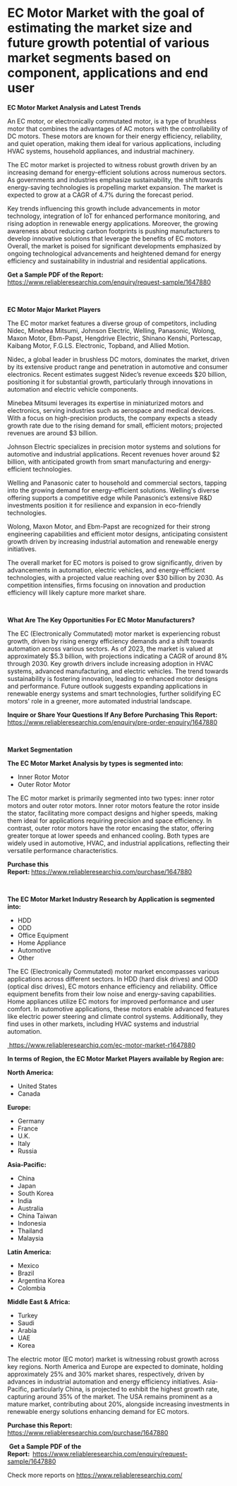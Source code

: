 <p><h1>EC Motor Market with the goal of estimating the market size and future growth potential of various market segments based on component, applications and end user</h1></p><p><strong>EC Motor Market Analysis and Latest Trends</strong></p>
<p><p>An EC motor, or electronically commutated motor, is a type of brushless motor that combines the advantages of AC motors with the controllability of DC motors. These motors are known for their energy efficiency, reliability, and quiet operation, making them ideal for various applications, including HVAC systems, household appliances, and industrial machinery.</p><p>The EC motor market is projected to witness robust growth driven by an increasing demand for energy-efficient solutions across numerous sectors. As governments and industries emphasize sustainability, the shift towards energy-saving technologies is propelling market expansion. The market is expected to grow at a CAGR of 4.7% during the forecast period. </p><p>Key trends influencing this growth include advancements in motor technology, integration of IoT for enhanced performance monitoring, and rising adoption in renewable energy applications. Moreover, the growing awareness about reducing carbon footprints is pushing manufacturers to develop innovative solutions that leverage the benefits of EC motors. Overall, the market is poised for significant developments emphasized by ongoing technological advancements and heightened demand for energy efficiency and sustainability in industrial and residential applications.</p></p>
<p><strong>Get a Sample PDF of the Report:&nbsp;</strong> <a href="https://www.reliableresearchiq.com/enquiry/request-sample/1647880?utm_campaign=3308&utm_medium=2&utm_source=Github&utm_content=ia&utm_term=05042025&utm_id=ec-motor">https://www.reliableresearchiq.com/enquiry/request-sample/1647880</a></p>
<p>&nbsp;</p>
<p><strong>EC Motor Major Market Players</strong></p>
<p><p>The EC motor market features a diverse group of competitors, including Nidec, Minebea Mitsumi, Johnson Electric, Welling, Panasonic, Wolong, Maxon Motor, Ebm-Papst, Hengdrive Electric, Shinano Kenshi, Portescap, Kaibang Motor, F.G.LS. Electronic, Topband, and Allied Motion. </p><p>Nidec, a global leader in brushless DC motors, dominates the market, driven by its extensive product range and penetration in automotive and consumer electronics. Recent estimates suggest Nidec’s revenue exceeds $20 billion, positioning it for substantial growth, particularly through innovations in automation and electric vehicle components.</p><p>Minebea Mitsumi leverages its expertise in miniaturized motors and electronics, serving industries such as aerospace and medical devices. With a focus on high-precision products, the company expects a steady growth rate due to the rising demand for small, efficient motors; projected revenues are around $3 billion.</p><p>Johnson Electric specializes in precision motor systems and solutions for automotive and industrial applications. Recent revenues hover around $2 billion, with anticipated growth from smart manufacturing and energy-efficient technologies.</p><p>Welling and Panasonic cater to household and commercial sectors, tapping into the growing demand for energy-efficient solutions. Welling's diverse offering supports a competitive edge while Panasonic’s extensive R&D investments position it for resilience and expansion in eco-friendly technologies.</p><p>Wolong, Maxon Motor, and Ebm-Papst are recognized for their strong engineering capabilities and efficient motor designs, anticipating consistent growth driven by increasing industrial automation and renewable energy initiatives.</p><p>The overall market for EC motors is poised to grow significantly, driven by advancements in automation, electric vehicles, and energy-efficient technologies, with a projected value reaching over $30 billion by 2030. As competition intensifies, firms focusing on innovation and production efficiency will likely capture more market share.</p></p>
<p>&nbsp;</p>
<p><strong>What Are The Key Opportunities For EC Motor Manufacturers?</strong></p>
<p><p>The EC (Electronically Commutated) motor market is experiencing robust growth, driven by rising energy efficiency demands and a shift towards automation across various sectors. As of 2023, the market is valued at approximately $5.3 billion, with projections indicating a CAGR of around 8% through 2030. Key growth drivers include increasing adoption in HVAC systems, advanced manufacturing, and electric vehicles. The trend towards sustainability is fostering innovation, leading to enhanced motor designs and performance. Future outlook suggests expanding applications in renewable energy systems and smart technologies, further solidifying EC motors' role in a greener, more automated industrial landscape.</p></p>
<p><strong>Inquire or Share Your Questions If Any Before Purchasing This Report:</strong> <a href="https://www.reliableresearchiq.com/enquiry/pre-order-enquiry/1647880?utm_campaign=3308&utm_medium=2&utm_source=Github&utm_content=ia&utm_term=05042025&utm_id=ec-motor">https://www.reliableresearchiq.com/enquiry/pre-order-enquiry/1647880</a></p>
<p>&nbsp;</p>
<p><strong>Market Segmentation</strong></p>
<p><strong>The EC Motor Market Analysis by types is segmented into:</strong></p>
<p><ul><li>Inner Rotor Motor</li><li>Outer Rotor Motor</li></ul></p>
<p><p>The EC motor market is primarily segmented into two types: inner rotor motors and outer rotor motors. Inner rotor motors feature the rotor inside the stator, facilitating more compact designs and higher speeds, making them ideal for applications requiring precision and space efficiency. In contrast, outer rotor motors have the rotor encasing the stator, offering greater torque at lower speeds and enhanced cooling. Both types are widely used in automotive, HVAC, and industrial applications, reflecting their versatile performance characteristics.</p></p>
<p><strong>Purchase this Report:&nbsp;</strong><a href="https://www.reliableresearchiq.com/purchase/1647880?utm_campaign=3308&utm_medium=2&utm_source=Github&utm_content=ia&utm_term=05042025&utm_id=ec-motor">https://www.reliableresearchiq.com/purchase/1647880</a></p>
<p>&nbsp;</p>
<p><strong>The EC Motor Market Industry Research by Application is segmented into:</strong></p>
<p><ul><li>HDD</li><li>ODD</li><li>Office Equipment</li><li>Home Appliance</li><li>Automotive</li><li>Other</li></ul></p>
<p><p>The EC (Electronically Commutated) motor market encompasses various applications across different sectors. In HDD (hard disk drives) and ODD (optical disc drives), EC motors enhance efficiency and reliability. Office equipment benefits from their low noise and energy-saving capabilities. Home appliances utilize EC motors for improved performance and user comfort. In automotive applications, these motors enable advanced features like electric power steering and climate control systems. Additionally, they find uses in other markets, including HVAC systems and industrial automation.</p></p>
<p><a href="https://www.reliableresearchiq.com/ec-motor-market-r1647880?utm_campaign=3308&utm_medium=2&utm_source=Github&utm_content=ia&utm_term=05042025&utm_id=ec-motor">&nbsp;https://www.reliableresearchiq.com/ec-motor-market-r1647880</a></p>
<p><strong>In terms of Region, the EC Motor Market Players available by Region are:</strong></p>
<p>
    <p> <strong> North America: </strong>
        <ul>
            <li>United States</li>
            <li>Canada</li>
        </ul>
        </p> 
    <p> <strong> Europe: </strong>
        <ul>
            <li>Germany</li>
            <li>France</li>
            <li>U.K.</li>
            <li>Italy</li>
            <li>Russia</li>
        </ul>
        </p> 
    <p> <strong> Asia-Pacific: </strong>
        <ul>
            <li>China</li>
            <li>Japan</li>
            <li>South Korea</li>
            <li>India</li>
            <li>Australia</li>
            <li>China Taiwan</li>
            <li>Indonesia</li>
            <li>Thailand</li>
            <li>Malaysia</li>
        </ul>
        </p> 
    <p> <strong> Latin America: </strong>
        <ul>
            <li>Mexico</li>
            <li>Brazil</li>
            <li>Argentina Korea</li>
            <li>Colombia</li>
        </ul>
        </p> 
    <p> <strong> Middle East & Africa: </strong>
        <ul>
            <li>Turkey</li>
            <li>Saudi</li>
            <li>Arabia</li>
            <li>UAE</li>
            <li>Korea</li>
        </ul>
    </p>
    </p>
<p><p>The electric motor (EC motor) market is witnessing robust growth across key regions. North America and Europe are expected to dominate, holding approximately 25% and 30% market shares, respectively, driven by advances in industrial automation and energy efficiency initiatives. Asia-Pacific, particularly China, is projected to exhibit the highest growth rate, capturing around 35% of the market. The USA remains prominent as a mature market, contributing about 20%, alongside increasing investments in renewable energy solutions enhancing demand for EC motors.</p></p>
<p><strong>Purchase this Report: </strong><a href="https://www.reliableresearchiq.com/purchase/1647880?utm_campaign=3308&utm_medium=2&utm_source=Github&utm_content=ia&utm_term=05042025&utm_id=ec-motor">https://www.reliableresearchiq.com/purchase/1647880</a></p>
<p>&nbsp;<strong>Get a Sample PDF of the Report:&nbsp;&nbsp;</strong><a href="https://www.reliableresearchiq.com/enquiry/request-sample/1647880?utm_campaign=3308&utm_medium=2&utm_source=Github&utm_content=ia&utm_term=05042025&utm_id=ec-motor">https://www.reliableresearchiq.com/enquiry/request-sample/1647880</a></p>
<p><strong></strong></p>
<p>Check more reports on <a href="https://www.reliableresearchiq.com/?utm_campaign=3308&utm_medium=2&utm_source=Github&utm_content=ia&utm_term=05042025&utm_id=ec-motor">https://www.reliableresearchiq.com/</a></p>